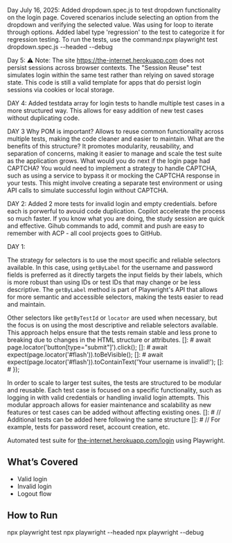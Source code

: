 Day July 16, 2025:
Added dropdown.spec.js to test dropdown functionality on the login page.
Covered scenarios include selecting an option from the dropdown and verifying the selected value.
Was using for loop to iterate through options.
Added label type 'regression' to the test to categorize it for regression testing.
To run the tests, use the command:npx playwright test dropdown.spec.js --headed --debug   




Day 5:
⚠️ Note: The site https://the-internet.herokuapp.com does not persist sessions across browser contexts.
The "Session Reuse" test simulates login within the same test rather than relying on saved storage state.
This code is still a valid template for apps that do persist login sessions via cookies or local storage.


DAY 4:
Added testdata array for login tests to handle multiple test cases in a more structured way. This allows for easy addition of new test cases without duplicating code.


DAY 3
Why POM is important? Allows to reuse common functionality across multiple tests, making the code cleaner and easier to maintain.
What are the benefits of this structure? It promotes modularity, reusability, and separation of concerns, making it easier to manage and scale the test suite as the application grows.
What would you do next if the login page had CAPTCHA? You would need to implement a strategy to handle CAPTCHA, such as using a service to bypass it or mocking the CAPTCHA response in your tests. This might involve creating a separate test environment or using API calls to simulate successful login without CAPTCHA.


DAY 2:
Added 2 more tests for invalid login and empty credentials.
before each is porwerful to avouid code duplication.
Copilot accelerate the process so much faster. 
If you know what you are doing, the study session are quick and effective.
Gihub commands to add, commit and push are easy to remember with ACP - all cool projects goes to GitHub.





DAY 1:

The strategy for selectors is to use the most specific and reliable selectors available. In this case, using `getByLabel` for the username and password fields is preferred as it directly targets the input fields by their labels, which is more robust than using IDs or test IDs that may change or be less descriptive. The `getByLabel` method is part of Playwright's API that allows for more semantic and accessible selectors, making the tests easier to read and maintain.


Other selectors like `getByTestId` or `locator` are used when necessary, but the focus is on using the most descriptive and reliable selectors available. This approach helps ensure that the tests remain stable and less prone to breaking due to changes in the HTML structure or attributes.
[]: #      await page.locator('button[type="submit"]').click();
[]: #      await expect(page.locator('#flash')).toBeVisible();
[]: #      await expect(page.locator('#flash')).toContainText('Your username is invalid!');
[]: #  });  

In order to scale to larger test suites, the tests are structured to be modular and reusable. Each test case is focused on a specific functionality, such as logging in with valid credentials or handling invalid login attempts. This modular approach allows for easier maintenance and scalability as new features or test cases can be added without affecting existing ones.
[]: #  // Additional tests can be added here following the same structure
[]: #  // For example, tests for password reset, account creation, etc.

Automated test suite for [the-internet.herokuapp.com/login](https://the-internet.herokuapp.com/login) using Playwright.

## What’s Covered

- Valid login
- Invalid login
- Logout flow

## How to Run
npx playwright test
npx playwright --headed
npx playwright --debug